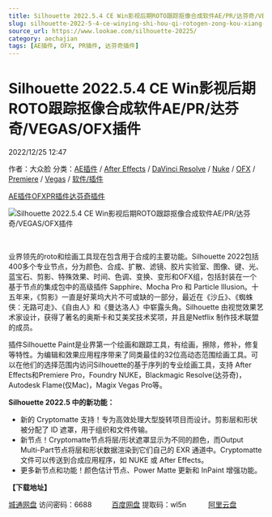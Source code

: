 ```yaml
---
title: Silhouette 2022.5.4 CE Win影视后期ROTO跟踪抠像合成软件AE/PR/达芬奇/VEGAS/OFX插件
slug: silhouette-2022-5-4-ce-winying-shi-hou-qi-rotogen-zong-kou-xiang-he-cheng-ruan-jian-ae-pr-da-fen-qi-vegas-ofxcha-jian
source_url: https://www.lookae.com/silhouette-20225/
category: aechajian
tags: [AE插件, OFX, PR插件, 达芬奇插件]
---
```

# Silhouette 2022.5.4 CE Win影视后期ROTO跟踪抠像合成软件AE/PR/达芬奇/VEGAS/OFX插件

2022/12/25 12:47

作者：大众脸
分类：[AE插件](https://www.lookae.com/after-effects/aechajian/) / [After Effects](https://www.lookae.com/after-effects/) / [DaVinci Resolve](https://www.lookae.com/qitarjcj/resolvezy/) / [Nuke](https://www.lookae.com/qitarjcj/nukezy/) / [OFX](https://www.lookae.com/qitarjcj/ofxzy/) / [Premiere](https://www.lookae.com/qitarjcj/premierezy/) / [Vegas](https://www.lookae.com/qitarjcj/vegaszy/) / [软件/插件](https://www.lookae.com/qitarjcj/)

[AE插件](https://www.lookae.com/tag/ae%e6%8f%92%e4%bb%b6/)[OFX](https://www.lookae.com/tag/ofx/)[PR插件](https://www.lookae.com/tag/pr%e6%8f%92%e4%bb%b6/)[达芬奇插件](https://www.lookae.com/tag/%e8%be%be%e8%8a%ac%e5%a5%87%e6%8f%92%e4%bb%b6/)

![Silhouette 2022.5.4 CE Win影视后期ROTO跟踪抠像合成软件AE/PR/达芬奇/VEGAS/OFX插件](https://www.lookae.com/wp-content/uploads/2022/11/Silhouette-2022.5.jpg "Silhouette 2022.5.4 CE Win影视后期ROTO跟踪抠像合成软件AE/PR/达芬奇/VEGAS/OFX插件-LookAE.com")

[﻿﻿﻿](https://cloud.video.taobao.com//play/u/705956171/p/1/e/6/t/1/363083205749.mp4)

业界领先的roto和绘画工具现在包含用于合成的主要功能。Silhouette 2022包括400多个专业节点，分为颜色、合成、扩散、滤镜、胶片实验室、图像、键、光、蓝宝石、剪影、特殊效果、时间、色调、变换、变形和OFX组，包括封装在一个基于节点的集成包中的高级插件 Sapphire、Mocha Pro 和 Particle Illusion。十五年来，《剪影》一直是好莱坞大片不可或缺的一部分，最近在《沙丘》、《蜘蛛侠：无路可走》、《自由人》和《曼达洛人》中崭露头角。Silhouette 由视觉效果艺术家设计，获得了著名的奥斯卡和艾美奖技术奖项，并且是Netflix 制作技术联盟的成员。

插件Silhouette Paint是业界第一个绘画和跟踪工具，有绘画，擦除，修补，修复等特性。为编辑和效果应用程序带来了同类最佳的32位高动态范围绘画工具。可以在他们的选择范围内访问Silhouette的基于序列的专业绘画工具，支持 After Effects和Premiere Pro，Foundry NUKE，Blackmagic Resolve(达芬奇)，Autodesk Flame(仅Mac)，Magix Vegas Pro等。

**Silhouette 2022.5 中的新功能：**

* 新的 Cryptomatte 支持！专为高效处理大型旋转项目而设计。剪影层和形状被分配了 ID 遮罩，用于组织和文件传输。
* 新节点！Cryptomatte节点将层/形状遮罩显示为不同的颜色，而Output Multi-Part节点将层和形状数据渲染到它们自己的 EXR 通道中。Cryptomatte 文件可以传送到合成应用程序，如 NUKE 或 After Effects。
* 更多新节点和功能！颜色估计节点、Power Matte 更新和 InPaint 增强功能。

**【下载地址】**

[城通网盘](https://url70.ctfile.com/f/2827370-757383516-9d9480?p=4431) 访问密码：6688          [百度网盘](https://pan.baidu.com/s/1bAK4m3ONGjLob7jp4z4mQQ?pwd=wl5n) 提取码：wl5n           [阿里云盘](https://www.aliyundrive.com/s/YNS2AAKU89p)
